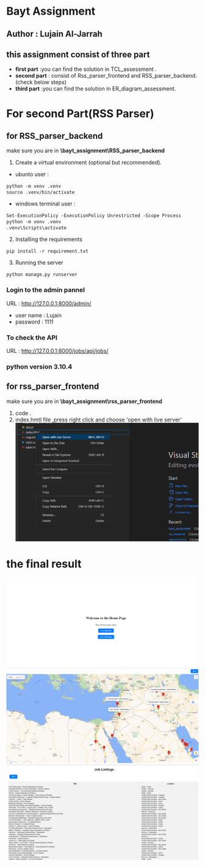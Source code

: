 # Bayt Assignment
## Author : Lujain Al-Jarrah

## this assignment consist of three part

* **first part** :you can find the solution in TCL_assessment . 
* **second part** : consist of Rss_parser_frontend and RSS_parser_backend.(check below steps)
* **third part** :you can find the solution in ER_diagram_assessment.


# For second Part(RSS Parser)
## for RSS_parser_backend

make sure you are in **\bayt_assignment\RSS_parser_backend**
1. Create a virtual environment (optional but recommended).
 *  ubunto user :
```
python -m venv .venv
source .venv/bin/activate
```
* windows terminal user :
```
Set-ExecutionPolicy -ExecutionPolicy Unrestricted -Scope Process
python -m venv .venv
.venv\Scripts\activate 
```

2. Installing the requirements
```
pip install -r requirement.txt
```

3.  Running the server

```
python manage.py runserver
```

### Login to the admin pannel
URL : http://127.0.0.1:8000/admin/

* user name : Lujain
* password : 1111

###  To check the API 

URL : http://127.0.0.1:8000/jobs/api/jobs/
 ### python version 3.10.4
## for rss_parser_frontend

make sure you are in **\bayt_assignment\rss_parser_frontend**
1. code .
2. index.hmtl file ,press right click and choose 'open with live server'
![html](./assess/html.png)

 # the final result
![homeView](./assess/homeView.png)
![mapView](./assess/mapView.png)
![tableView](./assess/tableView.png)
